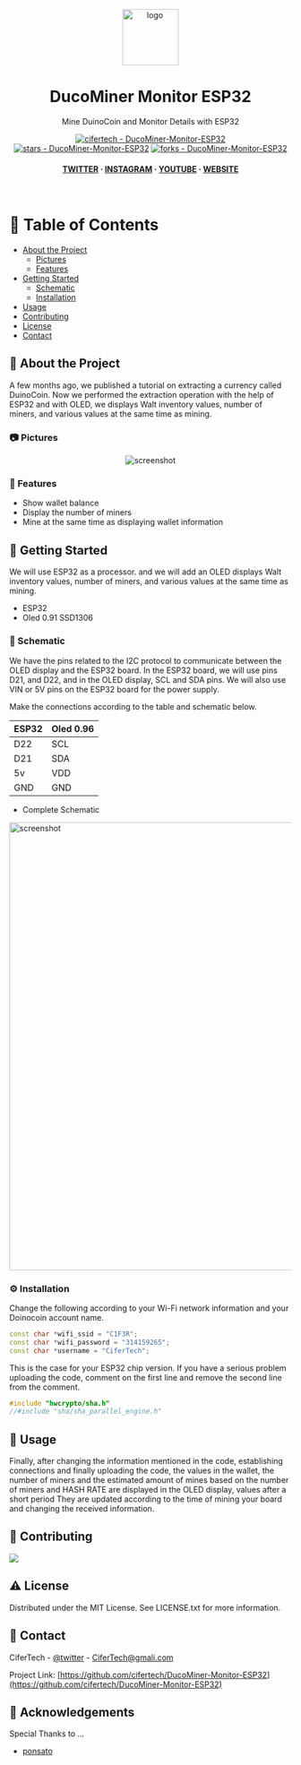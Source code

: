 <div align="center">

  <img src="https://user-images.githubusercontent.com/62047147/195847997-97553030-3b79-4643-9f2c-1f04bba6b989.png" alt="logo" width="100" height="auto" />
  <h1>DucoMiner Monitor ESP32</h1>
  
  <p>
    Mine DuinoCoin and Monitor Details with ESP32
  </p>
  
  
<!-- Badges -->

<p>
<a href="https://github.com/cifertech/DucoMiner-Monitor-ESP32" title="Go to GitHub repo"><img src="https://img.shields.io/static/v1?label=cifertech&message=DucoMiner-Monitor-ESP32&color=white&logo=github" alt="cifertech - DucoMiner-Monitor-ESP32"></a>
<a href="https://github.com/cifertech/DucoMiner-Monitor-ESP32"><img src="https://img.shields.io/github/stars/cifertech/DucoMiner-Monitor-ESP32?style=social" alt="stars - DucoMiner-Monitor-ESP32"></a>
<a href="https://github.com/cifertech/DucoMiner-Monitor-ESP32"><img src="https://img.shields.io/github/forks/cifertech/DucoMiner-Monitor-ESP32?style=social" alt="forks - DucoMiner-Monitor-ESP32"></a>
   
<h4>
    <a href="https://twitter.com/cifertech1">TWITTER</a>
  <span> · </span>
    <a href="https://www.instagram.com/cifertech/">INSTAGRAM</a>
  <span> · </span>
    <a href="https://www.youtube.com/c/cifertech">YOUTUBE</a>
  <span> · </span>
    <a href="https://cifertech.net/">WEBSITE</a>
  </h4>
</div>

<br />

<!-- Table of Contents -->
# :notebook_with_decorative_cover: Table of Contents

- [About the Project](#star2-about-the-project)
  * [Pictures](#camera-Pictures)
  * [Features](#dart-features)
- [Getting Started](#toolbox-getting-started)
  * [Schematic](#electric_plug-Schematic)
  * [Installation](#gear-installation)
- [Usage](#eyes-usage)
- [Contributing](#wave-contributing)
- [License](#warning-license)
- [Contact](#handshake-contact)

  

<!-- About the Project -->
## :star2: About the Project
A few months ago, we published a tutorial on extracting a currency called DuinoCoin. Now we performed the extraction operation with the help of ESP32 and with OLED, we displays Walt inventory values, number of miners, and various values at the same time as mining.

<!-- Pictures -->
### :camera: Pictures

<div align="center"> 
  <img src="https://user-images.githubusercontent.com/62047147/195975884-94b190ca-093f-4e69-8607-b8aa623f2467.jpg" alt="screenshot" />
</div>

<!-- Features -->
### :dart: Features

- Show wallet balance
- Display the number of miners
- Mine at the same time as displaying wallet information

<!-- Getting Started -->
## 	:toolbox: Getting Started

We will use ESP32 as a processor. and we will add an OLED displays Walt inventory values, number of miners, and various values at the same time as mining.

- ESP32
- Oled 0.91 SSD1306

<!-- Schematic -->
### :electric_plug: Schematic

We have the pins related to the I2C protocol to communicate between the OLED display and the ESP32 board. In the ESP32 board, we will use pins D21, and D22, and in the OLED display, SCL and SDA pins. We will also use VIN or 5V pins on the ESP32 board for the power supply.

Make the connections according to the table and schematic below.

| ESP32| Oled 0.96|
| ----   | -----|
| D22 | SCL |
| D21 | SDA |
| 5v  | VDD |
| GND | GND |


* Complete Schematic

<img src="https://user-images.githubusercontent.com/62047147/195975926-297d43b6-742c-4837-b4ce-c0ede36a34ad.jpg" alt="screenshot" width="800" height="auto" />


<!-- Installation -->
### :gear: Installation

Change the following according to your Wi-Fi network information and your Doinocoin account name.
```c++
const char *wifi_ssid = "C1F3R";
const char *wifi_password = "314159265";
const char *username = "CiferTech";
```

This is the case for your ESP32 chip version. If you have a serious problem uploading the code, comment on the first line and remove the second line from the comment.
```c++
#include "hwcrypto/sha.h"
//#include "sha/sha_parallel_engine.h"
```
   
   
   
<!-- Usage -->
## :eyes: Usage

Finally, after changing the information mentioned in the code, establishing connections and finally uploading the code, the values in the wallet, the number of miners and the estimated amount of mines based on the number of miners and HASH RATE are displayed in the OLED display, values after a short period They are updated according to the time of mining your board and changing the received information.

<!-- Contributing -->
## :wave: Contributing

<a href="https://github.com/cifertech/DucoMiner-Monitor-ESP32/graphs/contributors">
  <img src="https://contrib.rocks/image?repo=cifertech/DucoMiner-Monitor-ESP32" />
</a>


<!-- License -->
## :warning: License

Distributed under the MIT License. See LICENSE.txt for more information.


<!-- Contact -->
## :handshake: Contact

CiferTech - [@twitter](https://twitter.com/cifertech1) - CiferTech@gmali.com

Project Link: [https://github.com/cifertech/DucoMiner-Monitor-ESP32](https://github.com/cifertech/DucoMiner-Monitor-ESP32)

<!-- Acknowledgments -->
## :gem: Acknowledgements

Special Thanks to ...

 - [ponsato](https://github.com/ponsato)


